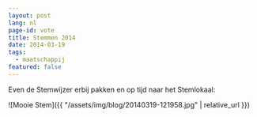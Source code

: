 ```yaml
---
layout: post
lang: nl
page-id: vote
title: Stemmen 2014
date: 2014-03-19
tags:
  - maatschappij
featured: false
---
```


Even de Stemwijzer erbij pakken en op tijd naar het Stemlokaal:

![Mooie Stem]({{ "/assets/img/blog/20140319-121958.jpg" | relative_url }})
